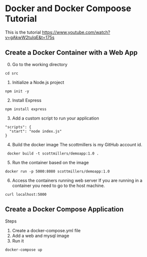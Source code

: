 # Docker and Docker Compoose Tutorial


This is the tutorial
https://www.youtube.com/watch?v=gAkwW2tuIqE&t=175s


## Create a Docker Container with a Web App


0. Go to the working directory
```
cd src
```

1. Initialize a Node.js project
```
npm init -y
```

2. Install Express
```
npm install express
```

3. Add a custom script to run your application
```
"scripts": {
  "start": "node index.js"
}
```
4. Build the docker image
The scottmillers is my GitHub account id.
```
 docker build -t scottmillers/demoapp:1.0 .
```

5. Run the container based on the image
```
docker run -p 5000:8080 scottmillers/demoapp:1.0 
```

6. Access the containers running web server
If you are running in a container you need to go to the host machine.
```
curl localhost:5000
```

## Create a Docker Compose Application

Steps
1) Create a docker-compose.yml file
2) Add a web and mysql image
3) Run it
```
docker-compose up
```


